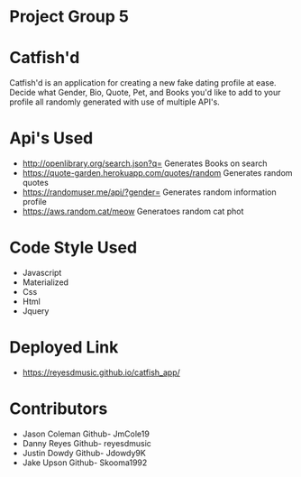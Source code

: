# Project Group 5
# Catfish'd
Catfish'd is an application for creating a new fake dating profile at ease.  
Decide what Gender, Bio, Quote, Pet, and Books you'd like to add to your profile all randomly generated
with use of multiple API's.

# Api's Used
- http://openlibrary.org/search.json?q=
    Generates Books on search 
- https://quote-garden.herokuapp.com/quotes/random
    Generates random quotes
- https://randomuser.me/api/?gender=
    Generates random information profile
- https://aws.random.cat/meow
    Generatoes random cat phot

# Code Style Used
- Javascript
- Materialized
- Css
- Html
- Jquery

# Deployed Link
- https://reyesdmusic.github.io/catfish_app/

# Contributors
- Jason Coleman
    Github- JmCole19
- Danny Reyes
    Github- reyesdmusic
- Justin Dowdy
    Github- Jdowdy9K
- Jake Upson
    Github- Skooma1992



